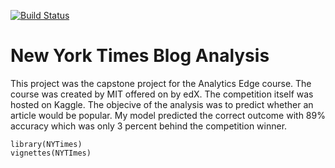 [![Build Status](https://travis-ci.org/kuhnrl30/NYTimes.svg?branch=master)](https://travis-ci.org/kuhnrl30/NYTimes)

# New York Times Blog Analysis  
This project was the capstone project for the Analytics Edge course. The course was created by MIT offered on 
by edX. The competition itself was hosted on Kaggle. The objecive of the analysis was to predict whether an 
article would be popular. My model predicted the correct outcome with 89% accuracy which was only 3 
percent behind the competition winner. 


```{r}
library(NYTimes)
vignettes(NYTImes)
```